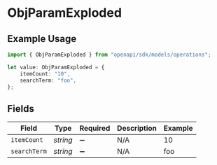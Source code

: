 # ObjParamExploded

## Example Usage

```typescript
import { ObjParamExploded } from "openapi/sdk/models/operations";

let value: ObjParamExploded = {
    itemCount: "10",
    searchTerm: "foo",
};
```

## Fields

| Field              | Type               | Required           | Description        | Example            |
| ------------------ | ------------------ | ------------------ | ------------------ | ------------------ |
| `itemCount`        | *string*           | :heavy_minus_sign: | N/A                | 10                 |
| `searchTerm`       | *string*           | :heavy_minus_sign: | N/A                | foo                |